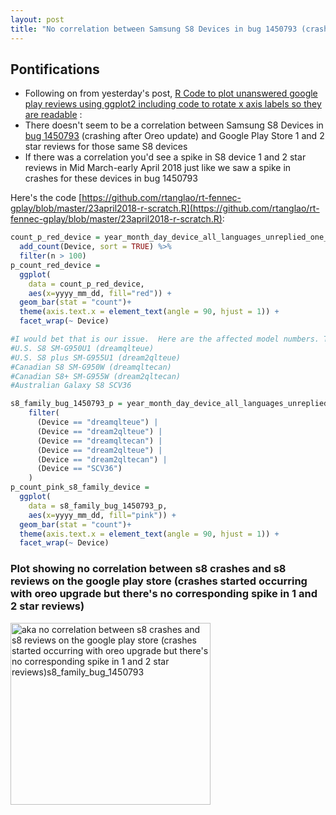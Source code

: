 ```yaml
---
layout: post
title: "No correlation between Samsung S8 Devices in bug 1450793 (crashing after Oreo update) and Google Play Store 1 and 2 star reviews for those same S8 devices"
---
```


## Pontifications

* Following on from yesterday's post, [R Code to plot unanswered google play reviews using ggplot2 including code to rotate x axis labels so they are readable](http://rolandtanglao.com/2018/04/22/p1-r-code-to-plot-count-of-unanswered-1-and-2-star-reviews/) :
* There doesn't seem to be a correlation between Samsung S8 Devices in [bug 1450793](https://bugzilla.mozilla.org/show_bug.cgi?id=1450793)  (crashing after Oreo update) and Google Play Store 1 and 2 star reviews for those same S8 devices
* If there was a correlation you'd see a spike in S8 device 1 and 2 star reviews in Mid March-early April 2018 just like we saw a spike in crashes for these devices in bug 1450793

Here's the code [https://github.com/rtanglao/rt-fennec-gplay/blob/master/23april2018-r-scratch.R](https://github.com/rtanglao/rt-fennec-gplay/blob/master/23april2018-r-scratch.R):

```R 
count_p_red_device = year_month_day_device_all_languages_unreplied_one_and_two_star_reviews_star_last_updated_language %>% 
  add_count(Device, sort = TRUE) %>% 
  filter(n > 100)
p_count_red_device = 
  ggplot(
    data = count_p_red_device,
    aes(x=yyyy_mm_dd, fill="red")) +
  geom_bar(stat = "count")+
  theme(axis.text.x = element_text(angle = 90, hjust = 1)) + 
  facet_wrap(~ Device)

#I would bet that is our issue.  Here are the affected model numbers. They probably use a different chip, or something.
#U.S. S8 SM-G950U1 (dreamqlteue)
#U.S. S8 plus SM-G955U1 (dream2qlteue)
#Canadian S8 SM-G950W (dreamqltecan)
#Canadian S8+ SM-G955W (dream2qltecan)
#Australian Galaxy S8 SCV36

s8_family_bug_1450793_p = year_month_day_device_all_languages_unreplied_one_and_two_star_reviews_star_last_updated_language %>% 
    filter(
      (Device == "dreamqlteue") |
      (Device == "dream2qlteue") | 
      (Device == "dreamqltecan") |
      (Device == "dream2qlteue") |
      (Device == "dream2qltecan") |
      (Device == "SCV36")
    )
p_count_pink_s8_family_device = 
  ggplot(
    data = s8_family_bug_1450793_p,
    aes(x=yyyy_mm_dd, fill="pink")) +
  geom_bar(stat = "count")+
  theme(axis.text.x = element_text(angle = 90, hjust = 1)) + 
  facet_wrap(~ Device)
```
### Plot showing no correlation between s8 crashes and s8 reviews on the google play store (crashes started occurring with oreo upgrade but there's no corresponding spike in 1 and 2 star reviews)

<a data-flickr-embed="true"  href="https://www.flickr.com/photos/roland/39845714550/in/datetaken-public/" title="aka no correlation between s8 crashes and s8 reviews on the google play store (crashes started occurring with oreo upgrade but there&#x27;s no corresponding spike in 1 and 2 star reviews)s8_family_bug_1450793"><img src="https://farm1.staticflickr.com/883/39845714550_198881975a_n.jpg" width="320" height="291" alt="aka no correlation between s8 crashes and s8 reviews on the google play store (crashes started occurring with oreo upgrade but there&#x27;s no corresponding spike in 1 and 2 star reviews)s8_family_bug_1450793"></a><script async src="//embedr.flickr.com/assets/client-code.js" charset="utf-8"></script>